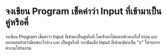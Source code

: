 # จงเขียน Program เช็คค่าว่า Input ที่เข้ามาเป็นคู่หรือคี่

จงเขียน Program เช็คค่าว่า Input ที่เข้ามาเป็นคู่หรือคี่ โดยรับค่าได้หลายต้วมาเก็บไว้ก่อน และ บอกตอนท้ายว่ามีเลขอะไรบ้าง และ เป็นคู่หรือคี่ จากน้ันเมื่อ Input ที่เข้ามามีค่าเป็น "x" ให้จบการทำงานโปรแกรม
